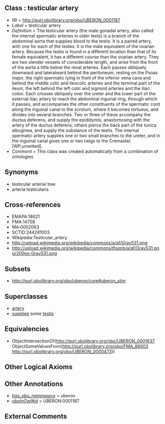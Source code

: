 
## Class : testicular artery

 * *IRI* = http://purl.obolibrary.org/obo/UBERON_0001187
 * *Label* = testicular artery
 * *Definition* = The testicular artery (the male gonadal artery, also called the internal spermatic arteries in older texts) is a branch of the abdominal aorta that supplies blood to the testis. It is a paired artery, with one for each of the testes. It is the male equivalent of the ovarian artery. Because the testis is found in a different location than that of its female equivalent, it has a different course than the ovarian artery. They are two slender vessels of considerable length, and arise from the front of the aorta a little below the renal arteries. Each passes obliquely downward and lateralward behind the peritoneum, resting on the Psoas major, the right spermatic lying in front of the inferior vena cava and behind the middle colic and ileocolic arteries and the terminal part of the ileum, the left behind the left colic and sigmoid arteries and the iliac colon. Each crosses obliquely over the ureter and the lower part of the external iliac artery to reach the abdominal inguinal ring, through which it passes, and accompanies the other constituents of the spermatic cord along the inguinal canal to the scrotum, where it becomes tortuous, and divides into several branches. Two or three of these accompany the ductus deferens, and supply the epididymis, anastomosing with the artery of the ductus deferens; others pierce the back part of the tunica albuginea, and supply the substance of the testis. The internal spermatic artery supplies one or two small branches to the ureter, and in the inguinal canal gives one or two twigs to the Cremaster. [WP,unvetted].
 * *Comment* = This class was created automatically from a combination of ontologies

## Synonyms

 * testicular arterial tree
 * arteria testicularis

## Cross-references

 * EMAPA:18621
 * FMA:14758
 * MA:0002063
 * SCTID:244281003
 * Wikipedia:Testicular_artery
 * http://upload.wikimedia.org/wikipedia/commons/a/af/Gray531.png
 * http://upload.wikimedia.org/wikipedia/commons/thumb/a/af/Gray531.png/200px-Gray531.png

## Subsets

 * http://purl.obolibrary.org/obo/uberon/core#uberon_slim

## Superclasses

 * [artery](../../UBERON/37/UBERON_0001637.md)
 * [supplies](../../FMA/03/FMA_86003.md) some [testis](../../UBERON/73/UBERON_0000473.md)

## Equivalencies

 * ObjectIntersectionOf(<http://purl.obolibrary.org/obo/UBERON_0001637> ObjectSomeValuesFrom(<http://purl.obolibrary.org/obo/FMA_86003> <http://purl.obolibrary.org/obo/UBERON_0000473>))

## Other Logical Axioms


## Other Annotations

 * *[has_obo_namespace](../../ce/oboInOwl#hasOBONamespace.md)* = uberon
 * *[oboInOwl#id](../../id/oboInOwl#id.md)* = UBERON:0001187

## External Comments

